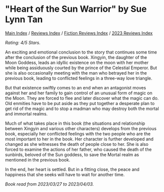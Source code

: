 # "Heart of the Sun Warrior" by Sue Lynn Tan

[Main Index](../../../README.md) / [Reviews Index](../../README.md) / [Fiction Reviews Index](../README.md) / [2023 Reviews Index](README.md)

*Rating: 4/5 Stars.*

An exciting and emotional conclusion to the story that continues some time after the conclusion of the previous book. Xingyin, the daughter of the Moon Goddess, leads an idyllic existence on the moon with her mother while being assiduously courted by the prince of the Celestial Emperor. But she is also occasionally meeting with the man who betrayed her in the previous book, leading to conflicted feelings in a three-way love triangle.

But that existence swiftly comes to an end when an antagonist moves against her and her family to gain control of an unusual form of magic on the Moon. They are forced to flee and later discover what the magic can do. Old enmities have to be put aside as they put together a desperate plan to get rid of the magic and to stop a madman who may destroy both the mortal and immortal realms.

Much of what takes place in this book (the situations and relationship between Xingyin and various other characters) develops from the previous book, especially her conflicted feelings with the two people who are the most important to her in the book. Her character is further developed and changed as she witnesses the death of people close to her. She is also forced to examine the actions of her father, who caused the death of the sunbirds, beloved of the Sun goddess, to save the Mortal realm as mentioned in the previous book.

In the end, her heart is settled. But in a fitting close, the peace and happiness that she seeks will have to wait for another time.

*Book read from 2023/03/27 to 2023/04/03.*

